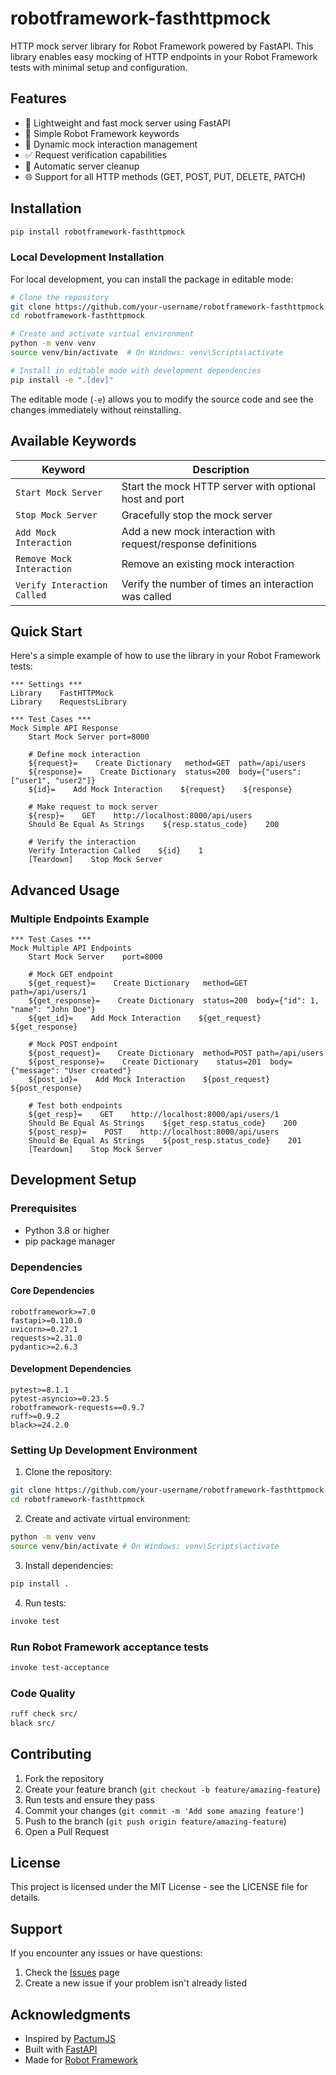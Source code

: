# robotframework-fasthttpmock

HTTP mock server library for Robot Framework powered by FastAPI. This library enables easy mocking of HTTP endpoints in your Robot Framework tests with minimal setup and configuration.

## Features

- 🚀 Lightweight and fast mock server using FastAPI
- 🤖 Simple Robot Framework keywords
- 🔄 Dynamic mock interaction management
- ✅ Request verification capabilities
- 🧹 Automatic server cleanup
- 🌐 Support for all HTTP methods (GET, POST, PUT, DELETE, PATCH)

## Installation
```bash
pip install robotframework-fasthttpmock
```

### Local Development Installation

For local development, you can install the package in editable mode:

```bash
# Clone the repository
git clone https://github.com/your-username/robotframework-fasthttpmock.git
cd robotframework-fasthttpmock

# Create and activate virtual environment
python -m venv venv
source venv/bin/activate  # On Windows: venv\Scripts\activate

# Install in editable mode with development dependencies
pip install -e ".[dev]"
```

The editable mode (`-e`) allows you to modify the source code and see the changes immediately without reinstalling.

## Available Keywords

| Keyword | Description |
|---------|-------------|
| `Start Mock Server` | Start the mock HTTP server with optional host and port |
| `Stop Mock Server` | Gracefully stop the mock server |
| `Add Mock Interaction` | Add a new mock interaction with request/response definitions |
| `Remove Mock Interaction` | Remove an existing mock interaction |
| `Verify Interaction Called` | Verify the number of times an interaction was called |

## Quick Start

Here's a simple example of how to use the library in your Robot Framework tests:

```robot
*** Settings ***
Library    FastHTTPMock
Library    RequestsLibrary

*** Test Cases ***
Mock Simple API Response
    Start Mock Server port=8000
    
    # Define mock interaction
    ${request}=    Create Dictionary   method=GET  path=/api/users
    ${response}=    Create Dictionary  status=200  body={"users": ["user1", "user2"]}
    ${id}=    Add Mock Interaction    ${request}    ${response}
    
    # Make request to mock server
    ${resp}=    GET    http://localhost:8000/api/users
    Should Be Equal As Strings    ${resp.status_code}    200
    
    # Verify the interaction
    Verify Interaction Called    ${id}    1
    [Teardown]    Stop Mock Server
```



## Advanced Usage

### Multiple Endpoints Example
```robot
*** Test Cases ***
Mock Multiple API Endpoints
    Start Mock Server    port=8000
    
    # Mock GET endpoint
    ${get_request}=    Create Dictionary   method=GET  path=/api/users/1
    ${get_response}=    Create Dictionary  status=200  body={"id": 1, "name": "John Doe"}
    ${get_id}=    Add Mock Interaction    ${get_request}    ${get_response}
    
    # Mock POST endpoint
    ${post_request}=    Create Dictionary  method=POST path=/api/users
    ${post_response}=    Create Dictionary    status=201  body={"message": "User created"}
    ${post_id}=    Add Mock Interaction    ${post_request}    ${post_response}
    
    # Test both endpoints
    ${get_resp}=    GET    http://localhost:8000/api/users/1
    Should Be Equal As Strings    ${get_resp.status_code}    200
    ${post_resp}=    POST    http://localhost:8000/api/users
    Should Be Equal As Strings    ${post_resp.status_code}    201
    [Teardown]    Stop Mock Server
```


## Development Setup

### Prerequisites

- Python 3.8 or higher
- pip package manager

### Dependencies

#### Core Dependencies
```text
robotframework>=7.0
fastapi>=0.110.0
uvicorn>=0.27.1
requests>=2.31.0
pydantic>=2.6.3
```


#### Development Dependencies
```text
pytest>=8.1.1
pytest-asyncio>=0.23.5
robotframework-requests==0.9.7
ruff>=0.9.2
black>=24.2.0
```

### Setting Up Development Environment

1. Clone the repository:
```bash
git clone https://github.com/your-username/robotframework-fasthttpmock.git
cd robotframework-fasthttpmock
```

2. Create and activate virtual environment:
```bash
python -m venv venv
source venv/bin/activate # On Windows: venv\Scripts\activate
```

3. Install dependencies:
```bash
pip install .
```

4. Run tests:
```bash
invoke test
```

### Run Robot Framework acceptance tests
```bash
invoke test-acceptance
```

### Code Quality
```bash
ruff check src/
black src/
```

## Contributing

1. Fork the repository
2. Create your feature branch (`git checkout -b feature/amazing-feature`)
3. Run tests and ensure they pass
4. Commit your changes (`git commit -m 'Add some amazing feature'`)
5. Push to the branch (`git push origin feature/amazing-feature`)
6. Open a Pull Request

## License

This project is licensed under the MIT License - see the LICENSE file for details.

## Support

If you encounter any issues or have questions:
1. Check the [Issues](https://github.com/leelaprasadv/robotframework-fasthttpmock/issues) page
2. Create a new issue if your problem isn't already listed

## Acknowledgments

- Inspired by [PactumJS](https://github.com/pactumjs/pactum)
- Built with [FastAPI](https://fastapi.tiangolo.com/)
- Made for [Robot Framework](https://robotframework.org/)